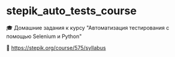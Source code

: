 # stepik_auto_tests_course

🎓 Домашние задания к курсу "Автоматизация тестирования с помощью Selenium и Python"

🌟 https://stepik.org/course/575/syllabus
